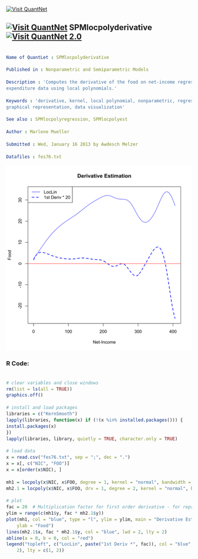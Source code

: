 
[<img src="https://github.com/QuantLet/Styleguide-and-FAQ/blob/master/pictures/banner.png" width="888" alt="Visit QuantNet">](http://quantlet.de/)

## [<img src="https://github.com/QuantLet/Styleguide-and-FAQ/blob/master/pictures/qloqo.png" alt="Visit QuantNet">](http://quantlet.de/) **SPMlocpolyderivative** [<img src="https://github.com/QuantLet/Styleguide-and-FAQ/blob/master/pictures/QN2.png" width="60" alt="Visit QuantNet 2.0">](http://quantlet.de/)

```yaml

Name of QuantLet : SPMlocpolyderivative

Published in : Nonparametric and Semiparametric Models

Description : 'Computes the derivative of the food on net-income regression for the UK 1976
expenditure data using local polynomials.'

Keywords : 'derivative, kernel, local polynomial, nonparametric, regression, financial, plot,
graphical representation, data visualization'

See also : SPMlocpolyregression, SPMlocpolyest

Author : Marlene Mueller

Submitted : Wed, January 16 2013 by Awdesch Melzer

Datafiles : fes76.txt

```

![Picture1](SPMlocpolyderivative-1.png)


### R Code:
```r

# clear variables and close windows
rm(list = ls(all = TRUE))
graphics.off()

# install and load packages
libraries = c("KernSmooth")
lapply(libraries, function(x) if (!(x %in% installed.packages())) {
install.packages(x)
})
lapply(libraries, library, quietly = TRUE, character.only = TRUE)

# load data
x = read.csv("fes76.txt", sep = ";", dec = ".")
x = x[, c("NIC", "FOO")]
x = x[order(x$NIC), ]

mh1 = locpoly(x$NIC, x$FOO, degree = 1, kernel = "normal", bandwidth = 20)  # Estimate regression function using local polynomials.
mh2.1 = locpoly(x$NIC, x$FOO, drv = 1, degree = 2, kernel = "normal", bandwidth = 20)  # Determine first order derivative.

# plot
fac = 20  # Multiplication factor for first order derivative - for representation purposes.
ylim = range(c(mh1$y, fac * mh2.1$y))
plot(mh1, col = "blue", type = "l", ylim = ylim, main = "Derivative Estimation", xlab = "Net-Income", 
    ylab = "Food")
lines(mh2.1$x, fac * mh2.1$y, col = "blue", lwd = 2, lty = 2)
abline(a = 0, b = 0, col = "red")
legend("topleft", c("LocLin", paste("1st Deriv *", fac)), col = "blue", lwd = c(1, 
    2), lty = c(1, 2))

```
